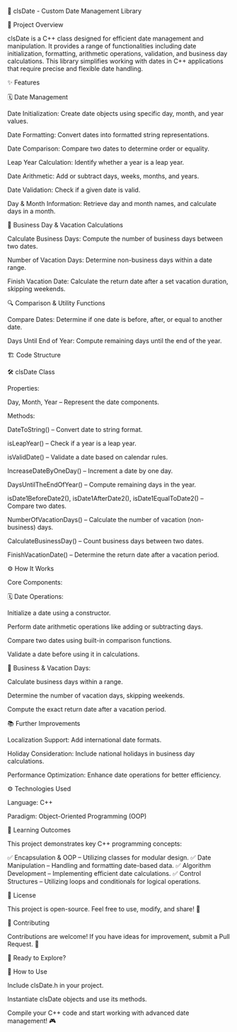 📅 clsDate - Custom Date Management Library

🌟 Project Overview

clsDate is a C++ class designed for efficient date management and manipulation. It provides a range of functionalities including date initialization, formatting, arithmetic operations, validation, and business day calculations. This library simplifies working with dates in C++ applications that require precise and flexible date handling.

✨ Features

🗓️ Date Management

Date Initialization: Create date objects using specific day, month, and year values.

Date Formatting: Convert dates into formatted string representations.

Date Comparison: Compare two dates to determine order or equality.

Leap Year Calculation: Identify whether a year is a leap year.

Date Arithmetic: Add or subtract days, weeks, months, and years.

Date Validation: Check if a given date is valid.

Day & Month Information: Retrieve day and month names, and calculate days in a month.

📆 Business Day & Vacation Calculations

Calculate Business Days: Compute the number of business days between two dates.

Number of Vacation Days: Determine non-business days within a date range.

Finish Vacation Date: Calculate the return date after a set vacation duration, skipping weekends.

🔍 Comparison & Utility Functions

Compare Dates: Determine if one date is before, after, or equal to another date.

Days Until End of Year: Compute remaining days until the end of the year.

🏗️ Code Structure

🛠️ clsDate Class

Properties:

Day, Month, Year – Represent the date components.

Methods:

DateToString() – Convert date to string format.

isLeapYear() – Check if a year is a leap year.

isValidDate() – Validate a date based on calendar rules.

IncreaseDateByOneDay() – Increment a date by one day.

DaysUntilTheEndOfYear() – Compute remaining days in the year.

isDate1BeforeDate2(), isDate1AfterDate2(), isDate1EqualToDate2() – Compare two dates.

NumberOfVacationDays() – Calculate the number of vacation (non-business) days.

CalculateBusinessDay() – Count business days between two dates.

FinishVacationDate() – Determine the return date after a vacation period.

⚙️ How It Works

Core Components:

🗓️ Date Operations:

Initialize a date using a constructor.

Perform date arithmetic operations like adding or subtracting days.

Compare two dates using built-in comparison functions.

Validate a date before using it in calculations.

📆 Business & Vacation Days:

Calculate business days within a range.

Determine the number of vacation days, skipping weekends.

Compute the exact return date after a vacation period.

📚 Further Improvements

Localization Support: Add international date formats.

Holiday Consideration: Include national holidays in business day calculations.

Performance Optimization: Enhance date operations for better efficiency.

⚙️ Technologies Used

Language: C++

Paradigm: Object-Oriented Programming (OOP)

🎯 Learning Outcomes

This project demonstrates key C++ programming concepts:

✅ Encapsulation & OOP – Utilizing classes for modular design.
✅ Date Manipulation – Handling and formatting date-based data.
✅ Algorithm Development – Implementing efficient date calculations.
✅ Control Structures – Utilizing loops and conditionals for logical operations.

📜 License

This project is open-source. Feel free to use, modify, and share! 🎉

🤝 Contributing

Contributions are welcome! If you have ideas for improvement, submit a Pull Request. 🙌

🏁 Ready to Explore?

🚀 How to Use

Include clsDate.h in your project.

Instantiate clsDate objects and use its methods.

Compile your C++ code and start working with advanced date management! 🎮

